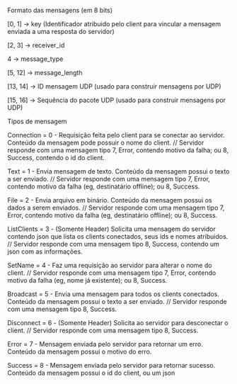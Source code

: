 Formato das mensagens (em 8 bits)

[0, 1] -> key (Identificador atribuido pelo client para vincular a mensagem enviada a uma resposta do servidor)

[2, 3] -> receiver_id

4 -> message_type

[5, 12] -> message_length

[13, 14] -> ID mensagem UDP (usado para construir mensagens por UDP)

[15, 16] -> Sequência do pacote UDP (usado para construir mensagens por UDP)

Tipos de mensagem

Connection = 0 - Requisição feita pelo client para se conectar ao servidor. Conteúdo da mensagem pode possuir o nome do
client. // Servidor responde com uma mensagem tipo 7, Error, contendo motivo da falha; ou 8, Success, contendo o id do
client.

Text = 1 - Envia mensagem de texto. Conteúdo da mensagem possui o texto a ser enviado. // Servidor responde com uma
mensagem tipo 7, Error, contendo motivo da falha (eg, destinatário offline); ou 8, Success.

File = 2 - Envia arquivo em binário. Conteúdo da mensagem possui os dados a serem enviados. // Servidor responde com uma
mensagem tipo 7, Error, contendo motivo da falha (eg, destinatário offline); ou 8, Success.

ListClients = 3 - (Somente Header) Solicita uma mensagem do servidor contendo json que lista os clients conectados, seus
ids e nomes
atribuidos. // Servidor responde com uma mensagem tipo 8, Success, contendo um json com as informações.

SetName = 4 - Faz uma requisição ao servidor para alterar o nome do client. // Servidor responde com uma mensagem tipo
7, Error, contendo motivo da falha (eg, nome já existente); ou 8, Success.

Broadcast = 5 - Envia uma mensagem para todos os clients conectados. Conteúdo da mensagem possui o texto a ser
enviado. // Servidor responde com uma mensagem tipo 8, Success.

Disconnect = 6 - (Somente Header) Solicita ao servidor para desconectar o client. // Servidor responde com uma mensagem
tipo 8, Success.

Error = 7 - Mensagem enviada pelo servidor para retornar um erro. Conteúdo da mensagem possui o motivo do erro.

Success = 8 - Mensagem enviada pelo servidor para retornar sucesso. Conteúdo da mensagem possui o id do client, ou um
json